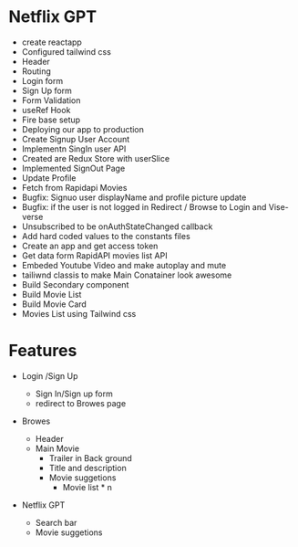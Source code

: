 # Netflix GPT

- create reactapp
- Configured tailwind css
- Header
- Routing
- Login form
- Sign Up form
- Form Validation
- useRef Hook
- Fire base setup
- Deploying our app to production
- Create Signup User Account
- Implementn SingIn user API
- Created are Redux Store with userSlice
- Implemented SignOut Page
- Update Profile
- Fetch from Rapidapi Movies
- Bugfix: Signuo user displayName and profile picture update
- Bugfix: if the user is not logged in Redirect / Browse to Login and Vise-verse
- Unsubscribed to be onAuthStateChanged callback
- Add hard coded values to the constants files
- Create an app and get access token
- Get data form RapidAPI movies list API
- Embeded Youtube Video and make autoplay and mute
- tailiwnd classis to make Main Conatainer look awesome
- Build Secondary component
- Build Movie List
- Build Movie Card
- Movies List using Tailwind css

# Features

- Login /Sign Up
  - Sign In/Sign up form
  - redirect to Browes page
- Browes

  - Header
  - Main Movie
    - Trailer in Back ground
    - Title and description
    - Movie suggetions
      - Movie list \* n

- Netflix GPT
  - Search bar
  - Movie suggetions
